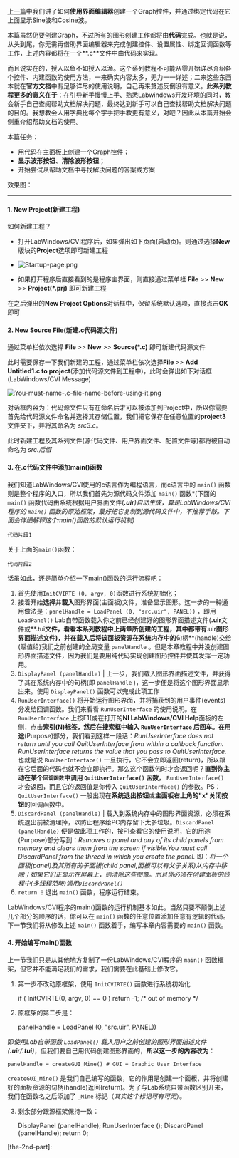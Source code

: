 [上一篇][previous-tutorial]中我们讲了如何**使用界面编辑器**创建一个Graph控件，并通过绑定代码在它上面显示Sine波和Cosine波。  

本篇虽然仍要创建Graph，不过所有的图形创建工作都将由**代码**完成。也就是说，从头到尾，你无需再借助界面编辑器来完成创建控件、设置属性、绑定回调函数等工作，上述内容都将在一个**.c**文件中由代码来实现。  

而且说实在的，授人以鱼不如授人以渔。这个系列教程不可能从零开始详尽介绍各个控件、内建函数的使用方法，一来确实内容太多，无力一一详述；二来这些东西本就在**官方文档**中有足够详尽的使用说明，自己再来赘述反倒没有意义。**此系列教程更多的意义在于**：在引导新手慢慢上手、熟悉Labwindows开发环境的同时，教会新手自己查阅帮助文档解决问题，最终达到新手可以自己查找帮助文档解决问题的目的。我想教会人用字典比每个字手把手教更有意义，对吧？因此从本篇开始会侧重介绍帮助文档的使用。

本篇任务：  

+ 用代码在主面板上创建一个Graph控件；
+ **显示波形按钮**、**清除波形按钮**；
+ 开始尝试从帮助文档中寻找解决问题的答案或方案

效果图：

------
#### 1. New Project(新建工程)  
如何新建工程？  

 + 打开LabWindows/CVI程序后，如果弹出如下页面(启动页)。则通过选择**New**版块的**Project**选项即可新建工程

 + ![Startup-page.png]()

 + 如果打开程序后直接看到的是程序主界面，则直接通过菜单栏 **File** >> **New** >> **Project(*.prj)** 即可新建工程  

在之后弹出的**New Project Options**对话框中，保留系统默认选项，直接点击**OK**即可  

#### 2. New Source File(新建.c代码源文件)

通过菜单栏依次选择 **File** >> **New** >> **Source(*.c)** 即可新建代码源文件  

此时需要保存一下我们新建的工程，通过菜单栏依次选择**File** >> **Add Untitled1.c to project**(添加代码源文件到工程中)，此时会弹出如下对话框(LabWindows/CVI Message)

![You-must-name-.c-file-name-before-using-it.png]()  

对话框内容为：代码源文件只有在命名后才可以被添加到Project中，所以你需要首先给代码源文件命名并选择其存储位置，我们把它保存在任意位置的**project3**文件夹下，并将其命名为 *src3.c*。 

此时新建工程及其系列文件(源代码文件、用户界面文件、配置文件等)都将被自动命名为 *src.后缀*

#### 3. 在.c代码文件中添加main()函数
我们知道LabWindows/CVI使用的c语言作为编程语言，而c语言中的 `main()` 函数则是整个程序的入口，所以我们首先为源代码文件添加 `main()` 函数*(下面的 `main()` 函数代码由系统根据用户界面文件(***.uir**)自动生成，算是LabWindows/CVI程序的 `main()` 函数的原始框架，最好把它复制到源代码文件中，不推荐手敲。下面会详细解释这个main()函数的默认运行机制)*

<code>代码片段1</code>

关于上面的`main()`函数：

<code>代码片段2</code>

话虽如此，还是简单介绍一下main()函数的运行流程吧：  

 1. 首先使用`InitCVIRTE (0, argv, 0)`函数进行系统初始化；
 2. 接着开始**选择**并**载入**图形界面(主面板)文件，准备显示图形。这一步的一种通用做法是：`panelHandle = LoadPanel (0, "src.uir", PANEL))` ，即用 `LoadPanel()` Lab自带函数载入你之前已经创建好的图形界面描述文件(**.uir**文件或**.tui**文件，看看本系列教程中上两章所创建的工程，其中都带有**.uir**图形界面描述文件)，并在载入后将该面板资源在系统内存中的**句柄**(handle)交给(赋值给)我们之前创建的全局变量 `panelHandle` 。但是本章教程中并没创建图形界面描述文件，因为我们是要用纯代码实现创建图形控件并使其发挥一定功用。
 3. `DisplayPanel (panelHandle)` | 上一步，我们载入图形界面描述文件，并获得了其在系统内存中的句柄(即 `panelHandle` )，这一步便是将这个图形界面显示出来。使用 `DisplayPanel()` 函数可以完成此项工作
 4. `RunUserInterface()` 将开始运行图形界面，并将捕获到的用户事件(events)分发给回调函数。我们来看看 `RunUserInterface` 的使用说明。在 `RunUserInterface` 上按F1(或在打开的**NI LabWindows/CVI Help**面板的左侧，点击**索引(N)**标签，然后在搜索框中输入 `RunUserInterface` 后回车。在**用途**(Purpose)部分，我们看到这样一段话：*RunUserInterface does not return until you call QuitUserInterface from within a callback function. RunUserInterface returns the value that you pass to QuitUserInterface.* 也就是说 `RunUserInterface()` 一旦执行，它不会立即返回(return)，所以跟在它后面的代码也就不会立即执行。那么这个函数何时才会返回呢？**直到你主动在某个`回调函数`中调用 `QuitUserInterface()` 函数**， `RunUserInterface()` 才会返回，而且它的返回值是你传入 `QuitUserInterface()` 的参数。PS：`QuitUserInterface()` 一般出现在**系统退出按钮**或**主面板右上角的"x"关闭按钮**的回调函数中。
 5. `DiscardPanel (panelHandle)` | 载入到系统内存中的图形界面资源，必须在系统退出前被清理掉，以防止程序给PC内存留下太多垃圾。`DiscardPanel (panelHandle)` 便是做此项工作的，按F1查看它的使用说明，它的用途(Purpose)部分写到：*Removes a panel and any of its child panels from memory and clears them from the screen if visible.You must call DiscardPanel from the thread in which you create the panel.* 即：*将一个面板(panel)及其所有的子面板(child panel,面板可以有父子关系)从内存中移除；如果它们正显示在屏幕上，则清除这些图像。而且你必须在创建面板的线程中(多线程范畴)调用`DiscardPanel()`*
 6. `return 0` 退出 `main()` 函数，程序运行结束。  

LabWindows/CVI程序的main()函数的运行机制基本如此。当然只要不颠倒上述几个部分的顺序的话，你可以在 `main()` 函数的任意位置添加任意有逻辑的代码。下一节我们将从修改上述 `main()` 函数着手，编写本章内容需要的 `main()` 函数。

#### 4. 开始编写main()函数
上一节我们只是从其他地方复制了一份LabWindows/CVI程序的 `main()` 函数框架，但它并不能满足我们的需求，我们需要在此基础上修改它。

1) 第一步不改动原框架，使用 `InitCVIRTE()` 函数进行系统初始化

    if ( InitCVIRTE(0, argv, 0) == 0 ) 
        return -1;  /* out of memory */

2) 原框架的第二步是：   

    panelHandle = LoadPanel (0, "src.uir", PANEL))

即*使用Lab自带函数 `LoadPanel()` 载入用户之前创建的图形界面描述文件(**.uir**/**.tui**)*，但我们要自己用代码创建图形界面的，**所以这一步的内容改为**：  

    panelHandle = createGUI_Mine() # GUI = Graphic User Interface

`createGUI_Mine()` 是我们自己编写的函数，它的作用是创建一个面板，并将创建好的面板资源的句柄(handle)返回(return)。为了与Lab系统自带函数区别开来，我们在函数名之后添加了 `_Mine` 标记（*其实这个标记可有可无*）。  

3) 剩余部分跟源框架保持一致：

    DisplayPanel (panelHandle);
    RunUserInterface ();
    DiscardPanel (panelHandle);
    return 0;


[previous-tutorial]:http://hellolyfing.sinaapp.com/labwindowscvi-tutorial-2-create-a-graph-show-sine-cosine-wave-on-it/
[the-2nd-part]:
